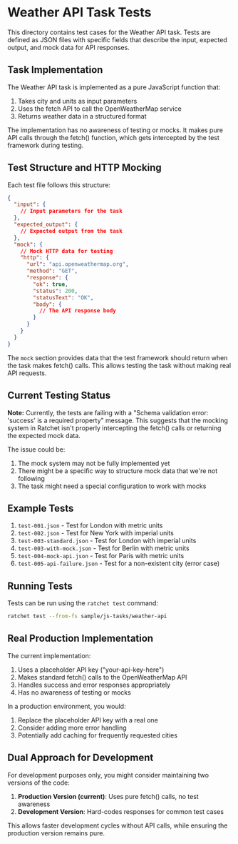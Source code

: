 # Weather API Task Tests

This directory contains test cases for the Weather API task. Tests are defined as JSON files with specific fields that describe the input, expected output, and mock data for API responses.

## Task Implementation

The Weather API task is implemented as a pure JavaScript function that:

1. Takes city and units as input parameters
2. Uses the fetch API to call the OpenWeatherMap service
3. Returns weather data in a structured format

The implementation has no awareness of testing or mocks. It makes pure API calls through the fetch() function, which gets intercepted by the test framework during testing.

## Test Structure and HTTP Mocking

Each test file follows this structure:

```json
{
  "input": {
    // Input parameters for the task
  },
  "expected_output": {
    // Expected output from the task
  },
  "mock": {
    // Mock HTTP data for testing
    "http": {
      "url": "api.openweathermap.org",
      "method": "GET",
      "response": {
        "ok": true,
        "status": 200,
        "statusText": "OK",
        "body": {
          // The API response body
        }
      }
    }
  }
}
```

The `mock` section provides data that the test framework should return when the task makes fetch() calls. This allows testing the task without making real API requests.

## Current Testing Status

**Note:** Currently, the tests are failing with a "Schema validation error: 'success' is a required property" message. This suggests that the mocking system in Ratchet isn't properly intercepting the fetch() calls or returning the expected mock data.

The issue could be:
1. The mock system may not be fully implemented yet
2. There might be a specific way to structure mock data that we're not following
3. The task might need a special configuration to work with mocks

## Example Tests

1. `test-001.json` - Test for London with metric units
2. `test-002.json` - Test for New York with imperial units
3. `test-003-standard.json` - Test for London with imperial units
4. `test-003-with-mock.json` - Test for Berlin with metric units
5. `test-004-mock-api.json` - Test for Paris with metric units
6. `test-005-api-failure.json` - Test for a non-existent city (error case)

## Running Tests

Tests can be run using the `ratchet test` command:

```bash
ratchet test --from-fs sample/js-tasks/weather-api
```

## Real Production Implementation

The current implementation:

1. Uses a placeholder API key ("your-api-key-here")
2. Makes standard fetch() calls to the OpenWeatherMap API
3. Handles success and error responses appropriately
4. Has no awareness of testing or mocks

In a production environment, you would:

1. Replace the placeholder API key with a real one
2. Consider adding more error handling
3. Potentially add caching for frequently requested cities

## Dual Approach for Development

For development purposes only, you might consider maintaining two versions of the code:

1. **Production Version (current)**: Uses pure fetch() calls, no test awareness
2. **Development Version**: Hard-codes responses for common test cases

This allows faster development cycles without API calls, while ensuring the production version remains pure.